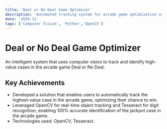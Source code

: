 ```yaml
---
title: 'Deal or No Deal Game Optimizer'
description: 'Automated tracking system for arcade game optimization using computer vision and OCR technology.'
date: '2019-12'
tags: ['Computer Vision', 'Python','OpenCV']
---
```


# Deal or No Deal Game Optimizer

An intelligent system that uses computer vision to track and identify high-value cases in the arcade game Deal or No Deal.

## Key Achievements

- Developed a solution that enables users to automatically track the highest-value case in the arcade game, optimizing their chance to win.
- Leveraged OpenCV for real-time object tracking and Tesseract for digit recognition, enabling 100% accurate identification of the jackpot case in the arcade game.
- Technologies used: OpenCV, Tesseract. 